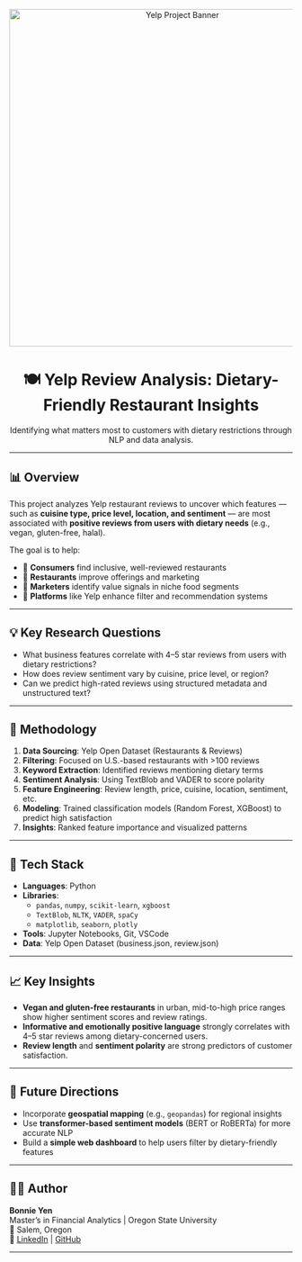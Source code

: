 <p align="center">
  <img src="./yelp-cover.png" width="600" alt="Yelp Project Banner"/>
</p>

<h1 align="center">🍽 Yelp Review Analysis: Dietary-Friendly Restaurant Insights</h1>

<p align="center">
  Identifying what matters most to customers with dietary restrictions through NLP and data analysis.
</p>

---

## 📊 Overview

This project analyzes Yelp restaurant reviews to uncover which features — such as **cuisine type, price level, location, and sentiment** — are most associated with **positive reviews from users with dietary needs** (e.g., vegan, gluten-free, halal).

The goal is to help:
- 🥗 **Consumers** find inclusive, well-reviewed restaurants
- 🍴 **Restaurants** improve offerings and marketing
- 📢 **Marketers** identify value signals in niche food segments
- 🔎 **Platforms** like Yelp enhance filter and recommendation systems

---

## 💡 Key Research Questions

- What business features correlate with 4–5 star reviews from users with dietary restrictions?
- How does review sentiment vary by cuisine, price level, or region?
- Can we predict high-rated reviews using structured metadata and unstructured text?

---

## 🧠 Methodology

1. **Data Sourcing**: Yelp Open Dataset (Restaurants & Reviews)
2. **Filtering**: Focused on U.S.-based restaurants with >100 reviews
3. **Keyword Extraction**: Identified reviews mentioning dietary terms
4. **Sentiment Analysis**: Using TextBlob and VADER to score polarity
5. **Feature Engineering**: Review length, price, cuisine, location, sentiment, etc.
6. **Modeling**: Trained classification models (Random Forest, XGBoost) to predict high satisfaction
7. **Insights**: Ranked feature importance and visualized patterns

---

## 🔧 Tech Stack

- **Languages**: Python
- **Libraries**:  
  - `pandas`, `numpy`, `scikit-learn`, `xgboost`  
  - `TextBlob`, `NLTK`, `VADER`, `spaCy`  
  - `matplotlib`, `seaborn`, `plotly`
- **Tools**: Jupyter Notebooks, Git, VSCode
- **Data**: Yelp Open Dataset (business.json, review.json)

---



## 📈 Key Insights

- **Vegan and gluten-free restaurants** in urban, mid-to-high price ranges show higher sentiment scores and review ratings.
- **Informative and emotionally positive language** strongly correlates with 4–5 star reviews among dietary-concerned users.
- **Review length** and **sentiment polarity** are strong predictors of customer satisfaction.

---

## 🔮 Future Directions

- Incorporate **geospatial mapping** (e.g., `geopandas`) for regional insights
- Use **transformer-based sentiment models** (BERT or RoBERTa) for more accurate NLP
- Build a **simple web dashboard** to help users filter by dietary-friendly features

---

## 👩‍💻 Author

**Bonnie Yen**  
Master’s in Financial Analytics | Oregon State University  
📍 Salem, Oregon  
🔗 [LinkedIn](https://linkedin.com/in/bonnie-jing-jie-yen) | [GitHub](https://github.com/bonnb2010)

---
